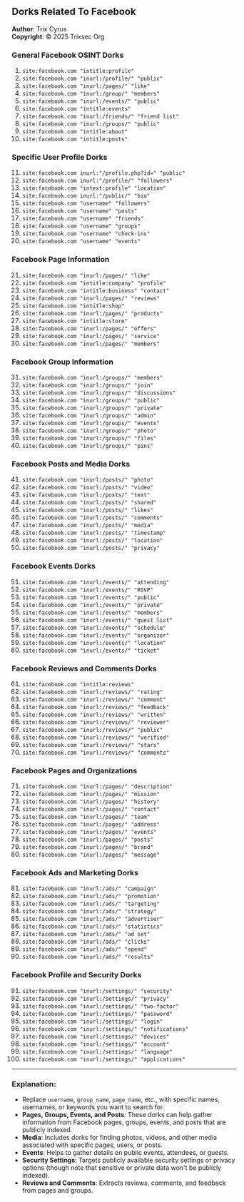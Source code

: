 ## Dorks Related To Facebook

**Author**: Trix Cyrus  
**Copyright**: © 2025 Trixsec Org

### General Facebook OSINT Dorks

1. `site:facebook.com "intitle:profile"`
2. `site:facebook.com "inurl:/profile/" "public"`
3. `site:facebook.com "inurl:/pages/" "like"`
4. `site:facebook.com "inurl:/group/" "members"`
5. `site:facebook.com "inurl:/events/" "public"`
6. `site:facebook.com "intitle:events"`
7. `site:facebook.com "inurl:/friends/" "friend list"`
8. `site:facebook.com "inurl:/groups/" "public"`
9. `site:facebook.com "intitle:about"`
10. `site:facebook.com "intitle:posts"`

### Specific User Profile Dorks

11. `site:facebook.com inurl:"/profile.php?id=" "public"`
12. `site:facebook.com inurl:"/profile/" "followers"`
13. `site:facebook.com "intext:profile" "location"`
14. `site:facebook.com inurl:"/public/" "bio"`
15. `site:facebook.com "username" "followers"`
16. `site:facebook.com "username" "posts"`
17. `site:facebook.com "username" "friends"`
18. `site:facebook.com "username" "groups"`
19. `site:facebook.com "username" "check-ins"`
20. `site:facebook.com "username" "events"`

### Facebook Page Information

21. `site:facebook.com "inurl:/pages/" "like"`
22. `site:facebook.com "intitle:company" "profile"`
23. `site:facebook.com "intitle:business" "contact"`
24. `site:facebook.com "inurl:/pages/" "reviews"`
25. `site:facebook.com "intitle:shop"`
26. `site:facebook.com "inurl:/pages/" "products"`
27. `site:facebook.com "intitle:store"`
28. `site:facebook.com "inurl:/pages/" "offers"`
29. `site:facebook.com "inurl:/pages/" "service"`
30. `site:facebook.com "inurl:/pages/" "members"`

### Facebook Group Information

31. `site:facebook.com "inurl:/groups/" "members"`
32. `site:facebook.com "inurl:/groups/" "join"`
33. `site:facebook.com "inurl:/groups/" "discussions"`
34. `site:facebook.com "inurl:/groups/" "public"`
35. `site:facebook.com "inurl:/groups/" "private"`
36. `site:facebook.com "inurl:/groups/" "admin"`
37. `site:facebook.com "inurl:/groups/" "events"`
38. `site:facebook.com "inurl:/groups/" "photo"`
39. `site:facebook.com "inurl:/groups/" "files"`
40. `site:facebook.com "inurl:/groups/" "pins"`

### Facebook Posts and Media Dorks

41. `site:facebook.com "inurl:/posts/" "photo"`
42. `site:facebook.com "inurl:/posts/" "video"`
43. `site:facebook.com "inurl:/posts/" "text"`
44. `site:facebook.com "inurl:/posts/" "shared"`
45. `site:facebook.com "inurl:/posts/" "likes"`
46. `site:facebook.com "inurl:/posts/" "comments"`
47. `site:facebook.com "inurl:/posts/" "media"`
48. `site:facebook.com "inurl:/posts/" "timestamp"`
49. `site:facebook.com "inurl:/posts/" "location"`
50. `site:facebook.com "inurl:/posts/" "privacy"`

### Facebook Events Dorks

51. `site:facebook.com "inurl:/events/" "attending"`
52. `site:facebook.com "inurl:/events/" "RSVP"`
53. `site:facebook.com "inurl:/events/" "public"`
54. `site:facebook.com "inurl:/events/" "private"`
55. `site:facebook.com "inurl:/events/" "members"`
56. `site:facebook.com "inurl:/events/" "guest list"`
57. `site:facebook.com "inurl:/events/" "schedule"`
58. `site:facebook.com "inurl:/events/" "organizer"`
59. `site:facebook.com "inurl:/events/" "location"`
60. `site:facebook.com "inurl:/events/" "ticket"`

### Facebook Reviews and Comments Dorks

61. `site:facebook.com "intitle:reviews"`
62. `site:facebook.com "inurl:/reviews/" "rating"`
63. `site:facebook.com "inurl:/reviews/" "comment"`
64. `site:facebook.com "inurl:/reviews/" "feedback"`
65. `site:facebook.com "inurl:/reviews/" "written"`
66. `site:facebook.com "inurl:/reviews/" "reviewer"`
67. `site:facebook.com "inurl:/reviews/" "public"`
68. `site:facebook.com "inurl:/reviews/" "verified"`
69. `site:facebook.com "inurl:/reviews/" "stars"`
70. `site:facebook.com "inurl:/reviews/" "comments"`

### Facebook Pages and Organizations

71. `site:facebook.com "inurl:/pages/" "description"`
72. `site:facebook.com "inurl:/pages/" "mission"`
73. `site:facebook.com "inurl:/pages/" "history"`
74. `site:facebook.com "inurl:/pages/" "contact"`
75. `site:facebook.com "inurl:/pages/" "team"`
76. `site:facebook.com "inurl:/pages/" "address"`
77. `site:facebook.com "inurl:/pages/" "events"`
78. `site:facebook.com "inurl:/pages/" "posts"`
79. `site:facebook.com "inurl:/pages/" "brand"`
80. `site:facebook.com "inurl:/pages/" "message"`

### Facebook Ads and Marketing Dorks

81. `site:facebook.com "inurl:/ads/" "campaign"`
82. `site:facebook.com "inurl:/ads/" "promotion"`
83. `site:facebook.com "inurl:/ads/" "targeting"`
84. `site:facebook.com "inurl:/ads/" "strategy"`
85. `site:facebook.com "inurl:/ads/" "advertiser"`
86. `site:facebook.com "inurl:/ads/" "statistics"`
87. `site:facebook.com "inurl:/ads/" "ad set"`
88. `site:facebook.com "inurl:/ads/" "clicks"`
89. `site:facebook.com "inurl:/ads/" "spend"`
90. `site:facebook.com "inurl:/ads/" "results"`

### Facebook Profile and Security Dorks

91. `site:facebook.com "inurl:/settings/" "security"`
92. `site:facebook.com "inurl:/settings/" "privacy"`
93. `site:facebook.com "inurl:/settings/" "two-factor"`
94. `site:facebook.com "inurl:/settings/" "password"`
95. `site:facebook.com "inurl:/settings/" "login"`
96. `site:facebook.com "inurl:/settings/" "notifications"`
97. `site:facebook.com "inurl:/settings/" "devices"`
98. `site:facebook.com "inurl:/settings/" "account"`
99. `site:facebook.com "inurl:/settings/" "language"`
100. `site:facebook.com "inurl:/settings/" "applications"`

---

### Explanation:
- Replace `username`, `group_name`, `page_name`, etc., with specific names, usernames, or keywords you want to search for.
- **Pages, Groups, Events, and Posts**: These dorks can help gather information from Facebook pages, groups, events, and posts that are publicly indexed.
- **Media**: Includes dorks for finding photos, videos, and other media associated with specific pages, users, or posts.
- **Events**: Helps to gather details on public events, attendees, or guests.
- **Security Settings**: Targets publicly available security settings or privacy options (though note that sensitive or private data won't be publicly indexed).
- **Reviews and Comments**: Extracts reviews, comments, and feedback from pages and groups.